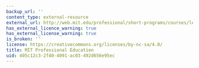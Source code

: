 ```yaml
---
backup_url: ''
content_type: external-resource
external_url: http://web.mit.edu/professional/short-programs/courses/lean_academy_short_course.html
has_external_licence_warning: true
has_external_license_warning: true
is_broken: ''
license: https://creativecommons.org/licenses/by-nc-sa/4.0/
title: MIT Professional Education
uid: 405c12c3-2f40-4091-ac03-492d656e95ec
---
```

